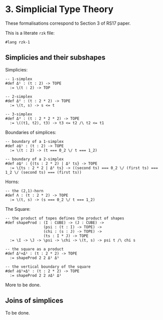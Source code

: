 # 3. Simplicial Type Theory

These formalisations correspond to Section 3 of RS17 paper.

This is a literate `rzk` file:

```rzk
#lang rzk-1
```

## Simplicies and their subshapes

Simplicies:

```rzk
-- 1-simplex
#def Δ¹ : (t : 2) -> TOPE
  := \(t : 2) -> TOP

-- 2-simplex
#def Δ² : (t : 2 * 2) -> TOPE
  := \(t, s) -> s <= t

-- 3-simplex
#def Δ³ : (t : 2 * 2 * 2) -> TOPE
  := \((t1, t2), t3) -> t3 <= t2 /\ t2 <= t1
```

Boundaries of simplices:

```rzk
-- boundary of a 1-simplex
#def ∂Δ¹ : (t : 2) -> TOPE
  := \(t : 2) -> (t === 0_2 \/ t === 1_2)

-- boundary of a 2-simplex
#def ∂Δ² : {(ts : 2 * 2) | Δ² ts} -> TOPE
  := \{ts : 2 * 2 | Δ² ts} -> ((second ts) === 0_2 \/ (first ts) === 1_2 \/ (second ts) === (first ts))
```

Horns:

```rzk
-- the (2,1)-horn
#def Λ : (t : 2 * 2) -> TOPE
  := \(t, s) -> (s === 0_2 \/ t === 1_2)
```

The Square:

```rzk
-- the product of topes defines the product of shapes
#def shapeProd : (I : CUBE) -> (J : CUBE) ->
                 (psi : (t : I) -> TOPE) ->
                 (chi : (s : J) -> TOPE) ->
                 (ts : I * J) -> TOPE
  := \I -> \J -> \psi -> \chi -> \(t, s) -> psi t /\ chi s

-- the square as a product
#def Δ¹×Δ¹ : (t : 2 * 2) -> TOPE
  := shapeProd 2 2 Δ¹ Δ¹

-- the vertical boundary of the square 
#def ∂Δ¹×Δ¹ : (t : 2 * 2) -> TOPE
  := shapeProd 2 2 ∂Δ¹ Δ¹
```  

More to be done.

## Joins of simplices

To be done.
